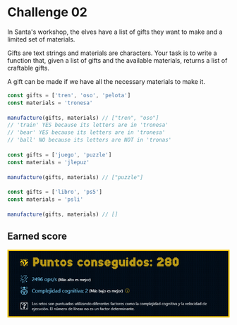 # Challenge 02

In Santa's workshop, the elves have a list of gifts they want to make and a limited set of materials.

Gifts are text strings and materials are characters. Your task is to write a function that, given a list of gifts and the available materials, returns a list of craftable gifts.

A gift can be made if we have all the necessary materials to make it.

```js
const gifts = ['tren', 'oso', 'pelota']
const materials = 'tronesa'

manufacture(gifts, materials) // ["tren", "oso"]
// 'train' YES because its letters are in 'tronesa'
// 'bear' YES because its letters are in 'tronesa'
// 'ball' NO because its letters are NOT in 'tronas'

const gifts = ['juego', 'puzzle']
const materials = 'jlepuz'

manufacture(gifts, materials) // ["puzzle"]

const gifts = ['libro', 'ps5']
const materials = 'psli'

manufacture(gifts, materials) // []
```

## Earned score

![280 points](../../.github/02-challenge-score.png)
